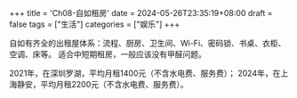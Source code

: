 +++
title = 'Ch08-自如租房'
date = 2024-05-26T23:35:19+08:00
draft = false
tags = ["生活"]
categories = ["娱乐"]
+++

自如有齐全的出租屋体系：流程、厨房、卫生间、Wi-Fi、密码锁、书桌、衣柜、空调、床等。
适合中短期租房，一般应该没有甲醛问题。

2021年，在深圳罗湖，平均月租1400元（不含水电费、服务费）；
2024年，在上海静安，平均月租2200元（不含水电费、服务费）。
